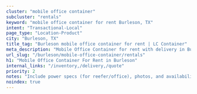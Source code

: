 ```yaml
---
cluster: "mobile office container"
subcluster: "rentals"
keyword: "mobile office container for rent Burleson, TX"
intent: "Transactional-Local"
page_type: "Location-Product"
city: "Burleson, TX"
title_tag: "Burleson mobile office container for rent | LC Container"
meta_description: "Mobile Office Container for rent with delivery in Burleson, TX. LC Container — local Since 2003. Get pricing today."
url_slug: "/burleson/mobile-office-container/rentals"
h1: "Mobile Office Container For Rent in Burleson"
internal_links: "/inventory,/delivery,/quote"
priority: 2
notes: "Include power specs (for reefer/office), photos, and availability."
noindex: true
---
```


<!-- TODO: Add unique city/inventory copy, images, and internal links here. -->
